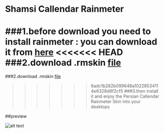 # Shamsi Callendar Rainmeter

###1.before download you need to install rainmeter : you can download it from [here](https://www.rainmeter.net)
<<<<<<< HEAD
###2.download .rmskin [file](https://github.com/adelghaenian/Shamsi-Calendar-Rainmeter/blob/master/Shamsi-Calendar.rmskin?raw=true)
=======
###2.download .rmskin [file](https://github.com/adelghaenian/Shamsi-Calendar-Rainmeter/blob/master/Shamsi%20Calendar%20Rainmeter.rmskin?raw=true)
>>>>>>> 6adc1b282b099648a10228534114e6328d8f2cf5
###3.then install it and enjoy the Persian Callendar Rainmeter Skin into your desktops

##preview

![alt text](https://raw.githubusercontent.com/adelghaenian/Shamsi-Callendar-Rainmeter/master/preview.PNG "")
